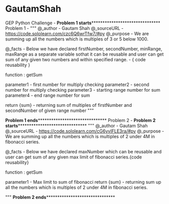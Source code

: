 # GautamShah
GEP Python Challenge - 
**************************Problem 1 starts*********************************************************
Problem 1 - 
"""
@_author - Gautam Shah 
@_sourceURL - https://code.sololearn.com/czc6Q6wrTfw7/#py
@_purpose - 
       We are summing up all the numbers which is multiples of 3 or 5 below 1000.
       
@_facts -
      Below we have declared firstNumber, secondNumber, minRange, maxRange as a separate variable sothat it can be reusable and user can get sum of any given two numbers and within specified range. - { code reusability }

function : getSum

parameter1 - first number for multiply checking
parameter2 - second number for multiply checking
parameter3 - starting range number for sum 
parameter4 - end range number for sum

return {sum} - returning sum of multiples of firstNumber and secondNumber of given range number
"""

**************************Problem 1 ends*********************************************************
Problem 2 -
**************************Problem 2 starts*********************************************************
"""
@_author - Gautam Shah 
@_sourceURL - https://code.sololearn.com/cG6yvIFLE3ra/#py
@_purpose - 
      We are summing up all the numbers which is multiples of 2 under 4M in fibonacci series.

@_facts -
  Below we have declared maxNumber which can be reusable and user can get sum of any given max limit of fibonacci series.{code reusability}

function : getSum

parameter1 - Max limit to sum of fibonacci
return {sum} - returning  sum up all the numbers which is multiples of 2 under 4M in fibonacci series.

"""
**************************Problem 2 ends*********************************************************
